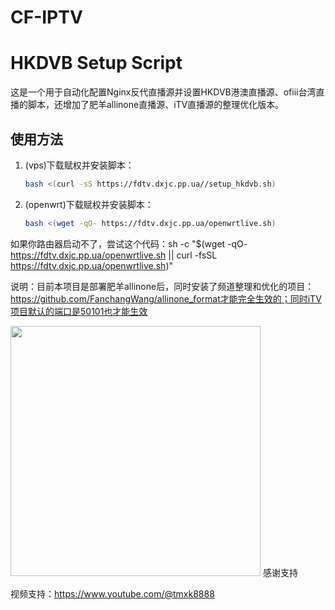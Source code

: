 # CF-IPTV
# HKDVB Setup Script

这是一个用于自动化配置Nginx反代直播源并设置HKDVB港澳直播源、ofiii台湾直播的脚本，还增加了肥羊allinone直播源、iTV直播源的整理优化版本。

## 使用方法

1. (vps)下载赋权并安装脚本：
   ```bash
   bash <(curl -sS https://fdtv.dxjc.pp.ua//setup_hkdvb.sh)

1. (openwrt)下载赋权并安装脚本：
   ```bash
   bash <(wget -qO- https://fdtv.dxjc.pp.ua/openwrtlive.sh)

如果你路由器启动不了，尝试这个代码：sh -c "$(wget -qO- https://fdtv.dxjc.pp.ua/openwrtlive.sh || curl -fsSL https://fdtv.dxjc.pp.ua/openwrtlive.sh)"

说明：目前本项目是部署肥羊allinone后，同时安装了频道整理和优化的项目：https://github.com/FanchangWang/allinone_format才能完全生效的；同时iTV项目默认的端口是50101也才能生效


<img src="zsm.png" width="400">
感谢支持

视频支持：https://www.youtube.com/@tmxk8888
